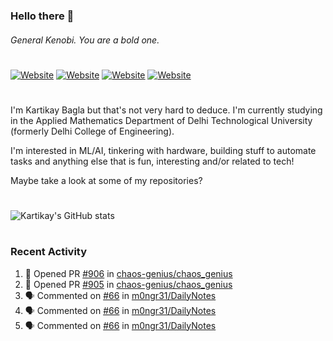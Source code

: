 ### Hello there 👋
###### General Kenobi. You are a bold one.

#
[![Website](https://img.shields.io/website?label=kartikaybagla.com&style=flat-square&url=https%3A%2F%2Fkartikaybagla.com)](https://kartikaybagla.com)
[![Website](https://img.shields.io/website?label=itwasthe.management&style=flat-square&url=https%3A%2F%2Fitwasthe.management)](https://itwasthe.management)
[![Website](https://img.shields.io/website?label=coordinate.bond&style=flat-square&url=https%3A%2F%2Fcoordinate.bond)](https://coordinate.bond)
[![Website](https://img.shields.io/website?label=glugg.in&style=flat-square&url=https%3A%2F%2Fglugg.in)](https://glugg.in)
#

I'm Kartikay Bagla but that's not very hard to deduce. I'm currently studying in the Applied Mathematics Department of Delhi Technological University (formerly Delhi College of Engineering).

I'm interested in ML/AI, tinkering with hardware, building stuff to automate tasks and anything else that is fun, interesting and/or related to tech!

Maybe take a look at some of my repositories?

#
![Kartikay's GitHub stats](https://github-readme-stats.vercel.app/api?username=kartikay-bagla&count_private=true&show_icons=true&theme=radical)
#


### Recent Activity
<!--START_SECTION:activity-->
1. 💪 Opened PR [#906](https://github.com/chaos-genius/chaos_genius/pull/906) in [chaos-genius/chaos_genius](https://github.com/chaos-genius/chaos_genius)
2. 💪 Opened PR [#905](https://github.com/chaos-genius/chaos_genius/pull/905) in [chaos-genius/chaos_genius](https://github.com/chaos-genius/chaos_genius)
3. 🗣 Commented on [#66](https://github.com/m0ngr31/DailyNotes/issues/66) in [m0ngr31/DailyNotes](https://github.com/m0ngr31/DailyNotes)
4. 🗣 Commented on [#66](https://github.com/m0ngr31/DailyNotes/issues/66) in [m0ngr31/DailyNotes](https://github.com/m0ngr31/DailyNotes)
5. 🗣 Commented on [#66](https://github.com/m0ngr31/DailyNotes/issues/66) in [m0ngr31/DailyNotes](https://github.com/m0ngr31/DailyNotes)
<!--END_SECTION:activity-->